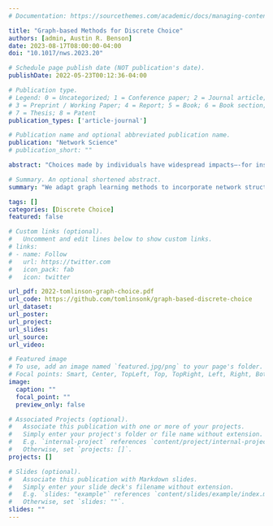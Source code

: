 ```yaml
---
# Documentation: https://sourcethemes.com/academic/docs/managing-content/

title: "Graph-based Methods for Discrete Choice"
authors: [admin, Austin R. Benson]
date: 2023-08-17T08:00:00-04:00
doi: "10.1017/nws.2023.20"

# Schedule page publish date (NOT publication's date).
publishDate: 2022-05-23T00:12:36-04:00

# Publication type.
# Legend: 0 = Uncategorized; 1 = Conference paper; 2 = Journal article;
# 3 = Preprint / Working Paper; 4 = Report; 5 = Book; 6 = Book section;
# 7 = Thesis; 8 = Patent
publication_types: ['article-journal']

# Publication name and optional abbreviated publication name.
publication: "Network Science"
# publication_short: ""

abstract: "Choices made by individuals have widespread impacts—-for instance, people choose between political candidates to vote for, between social media posts to share, and between brands to purchase—-moreover, data on these choices are increasingly abundant. Discrete choice models are a key tool for learning individual preferences from such data. Additionally, social factors like conformity and contagion influence individual choice. Existing methods for incorporating these factors into choice models do not account for the entire social network and require hand-crafted features. To overcome these limitations, we use graph learning to study choice in networked contexts. We identify three ways in which graph learning techniques can be used for discrete choice: learning chooser representations, regularizing choice model parameters, and directly constructing predictions from a network. We design methods in each category and test them on real-world choice datasets, including county-level 2016 US election results and Android app installation and usage data. We show that incorporating social network structure can improve the predictions of the standard econometric choice model, the multinomial logit. We provide evidence that app installations are influenced by social context, but we find no such effect on app usage among the same participants, which instead is habit-driven. In the election data, we highlight the additional insights a discrete choice framework provides over classification or regression, the typical approaches. On synthetic data, we demonstrate the sample complexity benefit of using social information in choice models."

# Summary. An optional shortened abstract.
summary: "We adapt graph learning methods to incorporate network structure into discrete choice models."

tags: []
categories: [Discrete Choice]
featured: false

# Custom links (optional).
#   Uncomment and edit lines below to show custom links.
# links:
# - name: Follow
#   url: https://twitter.com
#   icon_pack: fab
#   icon: twitter

url_pdf: 2022-tomlinson-graph-choice.pdf
url_code: https://github.com/tomlinsonk/graph-based-discrete-choice
url_dataset:
url_poster:
url_project:
url_slides:
url_source:
url_video:

# Featured image
# To use, add an image named `featured.jpg/png` to your page's folder. 
# Focal points: Smart, Center, TopLeft, Top, TopRight, Left, Right, BottomLeft, Bottom, BottomRight.
image:
  caption: ""
  focal_point: ""
  preview_only: false

# Associated Projects (optional).
#   Associate this publication with one or more of your projects.
#   Simply enter your project's folder or file name without extension.
#   E.g. `internal-project` references `content/project/internal-project/index.md`.
#   Otherwise, set `projects: []`.
projects: []

# Slides (optional).
#   Associate this publication with Markdown slides.
#   Simply enter your slide deck's filename without extension.
#   E.g. `slides: "example"` references `content/slides/example/index.md`.
#   Otherwise, set `slides: ""`.
slides: ""
---
```

